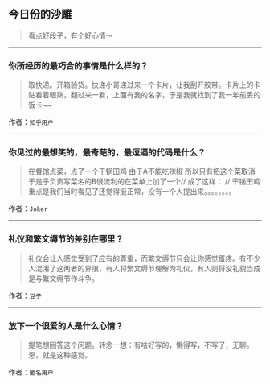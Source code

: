 ## 今日份的沙雕

> 看点好段子，有个好心情～


 
---

### 你所经历的最巧合的事情是什么样的？

> 取快递。开箱验货。快递小哥递过来一个卡片，让我刮开胶带。卡片上的卡贴看着眼熟，翻过来一看，上面有我的名字，于是我就找到了我一年前丢的饭卡~~


作者：`知乎用户`

---

### 你见过的最想笑的，最奇葩的，最逗逼的代码是什么？

> 在餐馆点菜，点了一个干锅田鸡   由于A不能吃辣椒  所以只有把这个菜取消    于是乎负责写菜名的B很流利的在菜单上加了一个//  成了这样： // 干锅田鸡     重点是我们当时看见了还觉得挺正常，没有一个人提出来。。。。。。。。


作者：`Joker`

---

### 礼仪和繁文缛节的差别在哪里？

> 礼仪会让人感觉受到了应有的尊重，而繁文缛节只会让你感觉蛋疼。有不少人混淆了这两者的界限，有人将繁文缛节理解为礼仪，有人则将没礼貌当成是与繁文缛节作斗争。


作者：`豆子`

---

### 放下一个很爱的人是什么心情？

> 提笔想回答这个问题。转念一想：有啥好写的，懒得写，不写了，无聊。恩，就是这种感觉。


作者：`匿名用户`